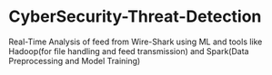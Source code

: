 # CyberSecurity-Threat-Detection
Real-Time Analysis of feed from Wire-Shark  using ML and tools like Hadoop(for file handling and feed transmission) and Spark(Data Preprocessing and Model Training)
